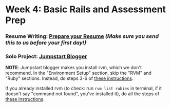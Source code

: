 # Week 4: Basic Rails and Assessment Prep

### Resume Writing: [Prepare your Resume][resume] *(Make sure you send this to us before your first day!)*
### Solo Project: [Jumpstart Blogger][jumpstart-blogger]

[resume]: resume/README.md
[jumpstart-blogger]: http://tutorials.jumpstartlab.com/projects/blogger.html

**NOTE**: Jumpstart blogger makes you install rvm, which we don't recommend.
In the "Environment Setup" section, skip the "RVM" and "Ruby" sections.  Instead, do steps 3-6 of [these instructions][RBEnv setup].

If you already installed rvm (to check: run `rvm list rubies` in terminal, if it doesn't say "command not found", you've installed it), do all the steps of [these instructions][RBEnv setup].

[RBEnv setup]: ../rbenv-setup.md
